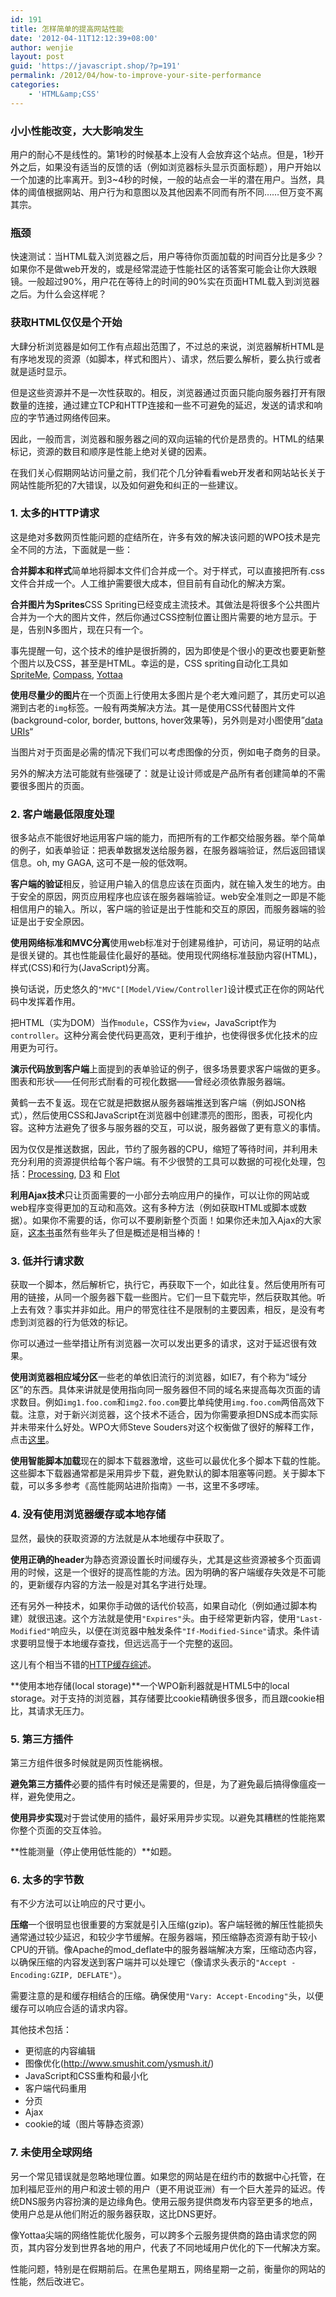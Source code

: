 ```yaml
---
id: 191
title: 怎样简单的提高网站性能
date: '2012-04-11T12:12:39+08:00'
author: wenjie
layout: post
guid: 'https://javascript.shop/?p=191'
permalink: /2012/04/how-to-improve-your-site-performance
categories:
    - 'HTML&amp;CSS'
---
```


### 小小性能改变，大大影响发生

用户的耐心不是线性的。第1秒的时候基本上没有人会放弃这个站点。但是，1秒开外之后，如果没有适当的反馈的话（例如浏览器标头显示页面标题），用户开始以一个加速的比率离开。到3~4秒的时候，一般的站点会一半的潜在用户。当然，具体的阈值根据网站、用户行为和意图以及其他因素不同而有所不同……但万变不离其宗。

### 瓶颈

快速测试：当HTML载入浏览器之后，用户等待你页面加载的时间百分比是多少？如果你不是做web开发的，或是经常混迹于性能社区的话答案可能会让你大跌眼镜。一般超过90%，用户花在等待上的时间的90%实在页面HTML载入到浏览器之后。为什么会这样呢？

### 获取HTML仅仅是个开始

大肆分析浏览器是如何工作有点超出范围了，不过总的来说，浏览器解析HTML是有序地发现的资源（如脚本，样式和图片）、请求，然后要么解析，要么执行或者就是适时显示。

但是这些资源并不是一次性获取的。相反，浏览器通过页面只能向服务器打开有限数量的连接，通过建立TCP和HTTP连接和一些不可避免的延迟，发送的请求和响应的字节通过网络传回来。

因此，一般而言，浏览器和服务器之间的双向运输的代价是昂贵的。HTML的结果标记，资源的数目和顺序是性能上绝对关键的因素。

在我们关心假期网站访问量之前，我们花个几分钟看看web开发者和网站站长关于网站性能所犯的7大错误，以及如何避免和纠正的一些建议。

### 1. 太多的HTTP请求

这是绝对多数网页性能问题的症结所在，许多有效的解决该问题的WPO技术是完全不同的方法，下面就是一些：

**合并脚本和样式**简单地将脚本文件们合并成一个。对于样式，可以直接把所有.css文件合并成一个。人工维护需要很大成本，但目前有自动化的解决方案。

**合并图片为Sprites**CSS Spriting已经变成主流技术。其做法是将很多个公共图片合并为一个大的图片文件，然后你通过CSS控制位置让图片需要的地方显示。于是，告别N多图片，现在只有一个。

事先提醒一句，这个技术的维护是很折腾的，因为即使是个很小的更改也要更新整个图片以及CSS，甚至是HTML。幸运的是，CSS spriting自动化工具如[SpriteMe](http://spriteme.org/), [Compass](http://compass-style.org/help/tutorials/spriting/), [Yottaa](http://www.yottaa.com/web-performance-optimization)

**使用尽量少的图片**在一个页面上行使用太多图片是个老大难问题了，其历史可以追溯到古老的`img`标签。一般有两类解决方法。其一是使用CSS代替图片文件(background-color, border, buttons, hover效果等)，另外则是对小图使用”[data URIs](http://jonraasch.com/blog/css-data-uris-in-all-browsers)“

当图片对于页面是必需的情况下我们可以考虑图像的分页，例如电子商务的目录。

另外的解决方法可能就有些强硬了：就是让设计师或是产品所有者创建简单的不需要很多图片的页面。

### 2. 客户端最低限度处理

很多站点不能很好地运用客户端的能力，而把所有的工作都交给服务器。举个简单的例子，如表单验证：把表单数据发送给服务器，在服务器端验证，然后返回错误信息。oh, my GAGA, 这可不是一般的低效啊。

**客户端的验证**相反，验证用户输入的信息应该在页面内，就在输入发生的地方。由于安全的原因，网页应用程序也应该在服务器端验证。web安全准则之一即是不能相信用户的输入。所以，客户端的验证是出于性能和交互的原因，而服务器端的验证是出于安全原因。

**使用网络标准和MVC分离**使用web标准对于创建易维护，可访问，易证明的站点是很关键的。其也性能最佳化最好的基础。使用现代网络标准鼓励内容(HTML)，样式(CSS)和行为(JavaScript)分离。

换句话说，历史悠久的`"MVC"[[Model/View/Controller]`设计模式正在你的网站代码中发挥着作用。

把HTML（实为DOM）当作`module`，CSS作为`view`，JavaScript作为`controller`。这种分离会使代码更高效，更利于维护，也使得很多优化技术的应用更为可行。

**演示代码放到客户端**上面提到的表单验证的例子，很多场景要求客户端做的更多。图表和形状——任何形式耐看的可视化数据——曾经必须依靠服务器端。

黄鹤一去不复返。现在它就是把数据从服务器端推送到客户端（例如JSON格式），然后使用CSS和JavaScript在浏览器中创建漂亮的图形，图表，可视化内容。这种方法避免了很多与服务器的交互，可以说，服务器做了更有意义的事情。

因为仅仅是推送数据，因此，节约了服务器的CPU，缩短了等待时间，并利用未充分利用的资源提供给每个客户端。有不少很赞的工具可以数据的可视化处理，包括：[Processing](http://processingjs.org/), [D3](http://mbostock.github.com/d3/) 和 [Flot](http://code.google.com/p/flot/)

**利用Ajax技术**只让页面需要的一小部分去响应用户的操作，可以让你的网站或web程序变得更加的互动和高效。这有多种方法（例如获取HTML或脚本或数据）。如果你不需要的话，你可以不要刷新整个页面！如果你还未加入Ajax的大家庭，[这本书](http://www.manning.com/crane/)虽然有些年头了但是概述是相当棒的！

### 3. 低并行请求数

获取一个脚本，然后解析它，执行它，再获取下一个，如此往复。然后使用所有可用的链接，从同一个服务器下载一些图片。它们一旦下载完毕，然后获取其他。听上去有效？事实并非如此。用户的带宽往往不是限制的主要因素，相反，是没有考虑到浏览器的行为低效的标记。

你可以通过一些举措让所有浏览器一次可以发出更多的请求，这对于延迟很有效果。

**使用浏览器相应域分区**一些老的单依旧流行的浏览器，如IE7，有个称为“域分区”的东西。具体来讲就是使用指向同一服务器但不同的域名来提高每次页面的请求数目。例如`img1.foo.com`和`img2.foo.com`要比单纯使用`img.foo.com`两倍高效下载。注意，对于新兴浏览器，这个技术不适合，因为你需要承担DNS成本而实际并未带来什么好处。WPO大师Steve Souders对这个权衡做了很好的解释工作，点击[这里](http://www.stevesouders.com/blog/2009/05/12/sharding-dominant-domains/)。

**使用智能脚本加载**现在的脚本下载器激增，这些可以最优化多个脚本下载的性能。这些脚本下载器通常都是采用异步下载，避免默认的脚本阻塞等问题。关于脚本下载，可以多多参考《高性能网站进阶指南》一书，这里不多啰嗦。

### 4. 没有使用浏览器缓存或本地存储

显然，最快的获取资源的方法就是从本地缓存中获取了。

**使用正确的header**为静态资源设置长时间缓存头，尤其是这些资源被多个页面调用的时候，这是一个很好的提高性能的方法。因为明确的客户端缓存失效是不可能的，更新缓存内容的方法一般是对其名字进行处理。

还有另外一种技术，如果你手动做的话代价较高，如果自动化（例如通过脚本构建）就很迅速。这个方法就是使用`"Expires"`头。由于经常更新内容，使用`"Last-Modified"`响应头，以便在浏览器中触发条件`"If-Modified-Since"`请求。条件请求要明显慢于本地缓存查找，但远远高于一个完整的返回。

这儿有个相当不错的[HTTP缓存综述](http://www.mnot.net/cache_docs/)。

**使用本地存储(local storage)**一个WPO新利器就是HTML5中的local storage。对于支持的浏览器，其存储要比cookie精确很多很多，而且跟cookie相比，其请求无压力。

### 5. 第三方插件

第三方组件很多时候就是网页性能祸根。

**避免第三方插件**必要的插件有时候还是需要的，但是，为了避免最后搞得像瘟疫一样，避免使用之。

**使用异步实现**对于尝试使用的插件，最好采用异步实现。以避免其糟糕的性能拖累你整个页面的交互体验。

**性能测量（停止使用低性能的）**如题。

### 6. 太多的字节数

有不少方法可以让响应的尺寸更小。

**压缩**一个很明显也很重要的方案就是引入压缩(gzip)。客户端轻微的解压性能损失通常通过较少延迟，和较少字节缓解。在服务器端，预压缩静态资源有助于较小CPU的开销。像Apache的mod\_deflate中的服务器端解决方案，压缩动态内容，以确保压缩的内容发送到客户端并可以处理它（像请求头表示的`"Accept - Encoding:GZIP, DEFLATE"`）。

需要注意的是和缓存相结合的压缩。确保使用`"Vary: Accept-Encoding"`头，以便缓存可以响应合适的请求内容。

其他技术包括：

- 更彻底的内容编辑
- 图像优化(http://www.smushit.com/ysmush.it/)
- JavaScript和CSS重构和最小化
- 客户端代码重用
- 分页
- Ajax
- cookie的域（图片等静态资源）

### 7. 未使用全球网络

另一个常见错误就是忽略地理位置。如果您的网站是在纽约市的数据中心托管，在加利福尼亚州的用户和波士顿的用户（更不用说亚洲）有一个巨大差异的延迟。传统DNS服务内容扮演的是边缘角色。使用云服务提供商发布内容至更多的地点，使用户总是从他们附近的服务器获取，这比DNS更好。

像Yottaa尖端的网络性能优化服务，可以跨多个云服务提供商的路由请求您的网页，其内容分发到世界各地的用户，代表了不同地域用户优化的下一代解决方案。

性能问题，特别是在假期前后。在黑色星期五，网络星期一之前，衡量你的网站的性能，然后改进它。